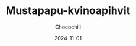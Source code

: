---
title: "Mustapapu-kvinoapihvit"
image: "https://vegaanibotti.lauravuo.me/2024/11/2024-11-01_small.png"
date: 2024-11-01
receipt_url: "https://chocochili.net/2017/11/mustapapu-kvinoapihvit/"
author: "Chocochili"
---